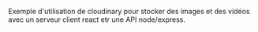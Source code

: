 Exemple d'utilisation de cloudinary pour stocker des images et des vidéos avec un serveur client react etr une API node/express.